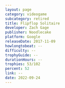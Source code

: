 ```yaml
---
layout: page
category: videogame
subcategory: retired
title: Flipflop Solitaire
developer: Zach Gage
publisher: Noodlecake
platform: Google
releaseDate: 2017-11-09
howlongtobeat: --
difficulty: --
trophyGuide: --
durationHours: --
trophies: 53/102
percent: 52
link: --
date: 2022-09-24
---
```

